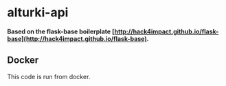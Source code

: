 # alturki-api

**Based on the flask-base boilerplate [http://hack4impact.github.io/flask-base](http://hack4impact.github.io/flask-base).**

## Docker

This code is run from docker.
